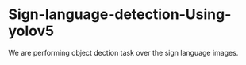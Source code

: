 # Sign-language-detection-Using-yolov5

We are performing object dection task over the sign language images.
